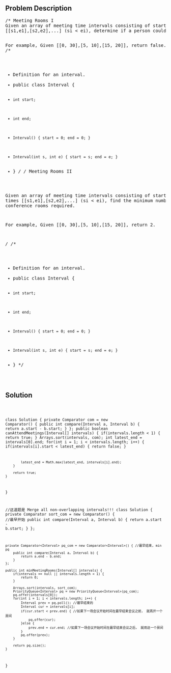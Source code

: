 <!--
<style>
  body { font-family: Arial, sans-serif; }
  .container { max-width: 100%; margin: auto; padding: 20px; }
  .comment-block { background-color: #f9f9f9; padding: 10px; border-left: 5px solid #ccc; max-width: 50%; margin: auto; word-wrap: break-word; white-space: pre-wrap; }
  .code-block { background-color: #f4f4f4; padding: 10px; border: 1px solid #ddd; }
</style>
-->

<div class='container'>
<h2>Problem Description</h2>
<div class='comment-block'>
<pre>
/* Meeting Rooms I
Given an array of meeting time intervals consisting of start and end times 
[[s1,e1],[s2,e2],...] (si < ei), determine if a person could attend all meetings.

For example,
Given [[0, 30],[5, 10],[15, 20]],
return false.
*/
/**
 * Definition for an interval.
 * public class Interval {
 *     int start;
 *     int end;
 *     Interval() { start = 0; end = 0; }
 *     Interval(int s, int e) { start = s; end = e; }
 * }
 */
/* Meeting Rooms II

Given an array of meeting time intervals consisting of start and end times [[s1,e1],[s2,e2],...] (si < ei), 
find the minimum number of conference rooms required.

For example,
Given [[0, 30],[5, 10],[15, 20]],
return 2.

*/
/** 
 * Definition for an interval.
 * public class Interval {
 *     int start;
 *     int end;
 *     Interval() { start = 0; end = 0; }
 *     Interval(int s, int e) { start = s; end = e; }
 * }
 */
</pre>
</div>

<h2>Solution</h2>
<div class='code-block'>
<pre><code class='language-java'>

class Solution {
    private Comparator<Interval> com = new Comparator<Interval>() {
        public int compare(Interval a, Interval b) {
            return a.start - b.start;
        }
    };
    public boolean canAttendMeetings(Interval[] intervals) {
        if(intervals.length < 1) {
            return true;
        }
        Arrays.sort(intervals, com);
        int latest_end = intervals[0].end;
        for(int i = 1; i < intervals.length; i++) {
            if(intervals[i].start < latest_end) {
                return false;
            }
            
            latest_end = Math.max(latest_end, intervals[i].end);
        }
        
        return true;        
    }
}

 

//这道题是 Merge all non-overlapping intervals!!!
class Solution {
    private Comparator<Interval> sort_com = new Comparator<Interval>() { //最早开始
        public int compare(Interval a, Interval b) {
            return a.start - b.start;
        }
    };
    
    private Comparator<Interval> pq_com = new Comparator<Interval>() { //最早结束, min pq
        public int compare(Interval a, Interval b) {
            return a.end - b.end;
        }
    };
    
    public int minMeetingRooms(Interval[] intervals) {
        if(intervals == null || intervals.length < 1) {
            return 0; 
        }
        
        Arrays.sort(intervals, sort_com);
        PriorityQueue<Interval> pq = new PriorityQueue<Interval>(pq_com);
        pq.offer(intervals[0]);
        for(int i = 1; i < intervals.length; i++) {
            Interval prev = pq.poll(); //最早结束的
            Interval cur = intervals[i];
            if(cur.start < prev.end) { //如果下一场会议开始时间在最早结束会议之前， 就再开一个房间
                pq.offer(cur);
            }else {
                prev.end = cur.end; //如果下一场会议开始时间在最早结束会议之后， 就用这一个房间
            }
            pq.offer(prev);
        }
        
        return pq.size();
    }
}</code></pre>
</div>
</div>
